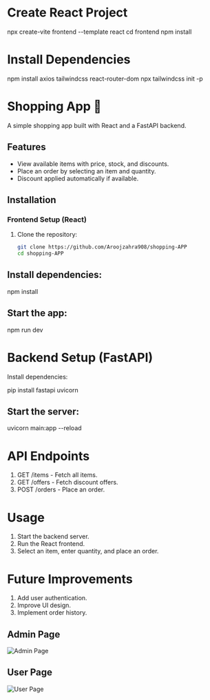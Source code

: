 # Create React Project

npx create-vite frontend --template react
cd frontend
npm install

# Install Dependencies

npm install axios tailwindcss react-router-dom
npx tailwindcss init -p

# Shopping App 🛒

A simple shopping app built with React and a FastAPI backend.

## Features
- View available items with price, stock, and discounts.
- Place an order by selecting an item and quantity.
- Discount applied automatically if available.

## Installation

### Frontend Setup (React)
1. Clone the repository:
   ```sh
   git clone https://github.com/Aroojzahra908/shopping-APP
   cd shopping-APP

## Install dependencies:

npm install

## Start the app:
npm run dev


# Backend Setup (FastAPI)
Install dependencies:

pip install fastapi uvicorn
## Start the server:

uvicorn main:app --reload

# API Endpoints
1. GET /items - Fetch all items.
2. GET /offers - Fetch discount offers.
3. POST /orders - Place an order.

# Usage
1. Start the backend server.
2. Run the React frontend.
3. Select an item, enter quantity, and place an order.

# Future Improvements
1. Add user authentication.
2. Improve UI design.
3. Implement order history.



## Admin Page
![Admin Page](src/assets/Admin%20page.png)

## User Page
![User Page](src/assets/user%20page.png)
